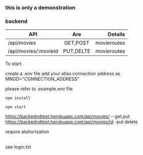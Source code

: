 ### this is only a demonstration
### backend


| API                  |      Are      |  Details    |
|----------------------|:-------------:|------------:|
| /api/movies          |  GET,POST     | movieroutes |
| /api/movies/:movieId |  PUT,DELTE    | movieroutes |

To start

create a .env file
add your atlas connection address
as MNGD="CONNECTION_ADDRESS"

please refer to .example.env file

```
npm install
```
```
npm start
```
https://backedndtest.herokuapp.com/api/movies/    --get,put
<br/>
https://backedndtest.herokuapp.com/api/movies/id    -put delete

require atuhorization

<br/>
see login.txt
